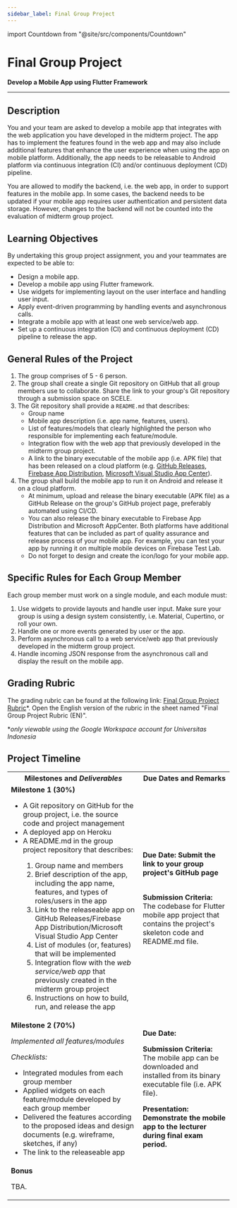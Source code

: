 ```yaml
---
sidebar_label: Final Group Project
---
```


import Countdown from "@site/src/components/Countdown"

# Final Group Project

**Develop a Mobile App using Flutter Framework**

---

## Description

You and your team are asked to develop a mobile app that integrates with the web application you have developed in the midterm project.
The app has to implement the features found in the web app and may also include additional features that enhance the user experience when using the app on mobile platform.
Additionally, the app needs to be releasable to Android platform via continuous integration (CI) and/or continuous deployment (CD) pipeline.

You are allowed to modify the backend, i.e. the web app, in order to support features in the mobile app.
In some cases, the backend needs to be updated if your mobile app requires user authentication and persistent data storage.
However, changes to the backend will not be counted into the evaluation of midterm group project.

## Learning Objectives

By undertaking this group project assignment, you and your teammates are expected to be able to:

-  Design a mobile app.
-  Develop a mobile app using Flutter framework.
-  Use widgets for implementing layout on the user interface and handling user input.
-  Apply event-driven programming by handling events and asynchronous calls.
-  Integrate a mobile app with at least one web service/web app.
-  Set up a continuous integration (CI) and continuous deployment (CD) pipeline to release the app.

## General Rules of the Project

1. The group comprises of 5 - 6 person.
2. The group shall create a single Git repository on GitHub that all group members use to collaborate.
   Share the link to your group's Git repository through a submission space on SCELE.
3. The Git repository shall provide a `README.md` that describes:
   -  Group name
   -  Mobile app description (i.e. app name, features, users).
   -  List of features/models that clearly highlighted the person who responsible for implementing each feature/module.
   -  Integration flow with the web app that previously developed in the midterm group project.
   -  A link to the binary executable of the mobile app (i.e. APK file) that has been released on a cloud platform (e.g. [GitHub Releases][], [Firebase App Distribution][], [Microsoft Visual Studio App Center][]).
4. The group shall build the mobile app to run it on Android and release it on a cloud platform.
   -  At minimum, upload and release the binary executable (APK file) as a GitHub Release on the group's GitHub project page, preferably automated using CI/CD.
   -  You can also release the binary executable to Firebase App Distribution and Microsoft AppCenter. Both platforms have additional features that can be included as part of quality assurance and release process of your mobile app. For example, you can test your app by running it on multiple mobile devices on Firebase Test Lab.
   -  Do not forget to design and create the icon/logo for your mobile app.

## Specific Rules for Each Group Member

Each group member must work on a single module, and each module must:

1.  Use widgets to provide layouts and handle user input.
    Make sure your group is using a design system consistently, i.e. Material, Cupertino, or roll your own.
2.  Handle one or more events generated by user or the app.
3.  Perform asynchronous call to a web service/web app that previously developed in the midterm group project.
4.  Handle incoming JSON response from the asynchronous call and display the result on the mobile app.

## Grading Rubric

The grading rubric can be found at the following link: [Final Group Project Rubric](https://docs.google.com/spreadsheets/d/1rMYRz1jw0JdfaiTaooLVhTBHaT6RuSQ4wUsQNRpF3CE/edit?usp=sharing)*. Open the English version of the rubric in the sheet named "Final Group Project Rubric (EN)".

**only viewable using the Google Workspace account for Universitas Indonesia*

## Project Timeline

<table>
    <tr>
        <th>Milestones and <em>Deliverables</em></th>
        <th>Due Dates and Remarks</th>
    </tr>
    <tr>
        <td>
            <b>Milestone 1 (30%)</b>
            <ul>
                <li>A Git repository on GitHub for the group project, i.e. the source code and project management</li>
                <li>A deployed app on Heroku</li>
                <li>A README.md in the group project repository that describes:</li>
                <ol>
                    <li>Group name and members</li>
                    <li>Brief description of the app, including the app name, features, and types of roles/users in the app</li>
                    <li>Link to the releaseable app on GitHub Releases/Firebase App Distribution/Microsoft Visual Studio App Center</li>
                    <li>List of modules (or, features) that will be implemented</li>
                    <li>Integration flow with the <em>web service/web app</em> that previously created in the midterm group project</li>
                    <li>Instructions on how to build, run, and release the app</li>
                </ol>
            </ul>
        </td>
        <td>
            <b>Due Date:</b>
            <Countdown deadline={new Date("28 November 2022 23:55 GMT+7")} />
            <b>Submit the link to your group project's GitHub page</b>
            <br />
            <br />
            <p>
                <b>Submission Criteria:</b> The codebase for Flutter mobile app project that contains the project's skeleton code and README.md file.
            </p>
        </td>
    </tr>
    <tr>
        <td>
            <b>Milestone 2 (70%)</b>
            <p>
                <i>Implemented all features/modules</i>
            </p>
            <p><em>Checklists:</em></p>
            <ul>
                <li>Integrated modules from each group member</li>
                <li>Applied widgets on each feature/module developed by each group member</li>
                <li>Delivered the features according to the proposed ideas and design documents (e.g. wireframe, sketches, if any)</li>
                <li>The link to the releaseable app</li>
            </ul>
        </td>
        <td>
            <b>Due Date:</b>
            <Countdown deadline={new Date("12 December 2022 23:55 GMT+7")} />
            <p><b>Submission Criteria:</b> The mobile app can be downloaded and installed from its binary executable file (i.e. APK file).</p>
            <p><b>Presentation: Demonstrate the mobile app to the lecturer during final exam period.</b></p>
        </td>
    </tr>
    <tr>
        <td colspan="2">
            <b>Bonus</b>
            <p>TBA.</p>
        </td>
    </tr>
</table>

[GitHub Releases]: https://docs.github.com/en/repositories/releasing-projects-on-github/about-releases
[Firebase App Distribution]: https://firebase.google.com/docs/app-distribution
[Microsoft Visual Studio App Center]: https://appcenter.ms/

